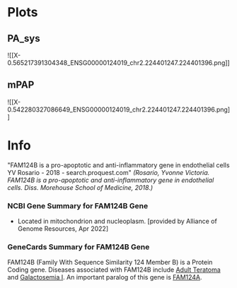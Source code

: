 # Plots
## PA_sys
![[X-0.565217391304348_ENSG00000124019_chr2.224401247.224401396.png]]
## mPAP
![[X-0.542280327086649_ENSG00000124019_chr2.224401247.224401396.png]]
# Info

"FAM124B is a pro-apoptotic and anti-inflammatory gene in endothelial cells
YV Rosario - 2018 - search.proquest.com" 
*(Rosario, Yvonne Victoria. FAM124B is a pro-apoptotic and anti-inflammatory gene in endothelial cells. Diss. Morehouse School of Medicine, 2018.)*

### NCBI Gene Summary for FAM124B Gene

[](https://www.ncbi.nlm.nih.gov/gene/79843)

- Located in mitochondrion and nucleoplasm. [provided by Alliance of Genome Resources, Apr 2022]
    

### GeneCards Summary for FAM124B Gene

FAM124B (Family With Sequence Similarity 124 Member B) is a Protein Coding gene. Diseases associated with FAM124B include [Adult Teratoma](http://www.malacards.org/card/adult_teratoma "See Adult Teratoma at MalaCards") and [Galactosemia I](http://www.malacards.org/card/galactosemia_i "See Galactosemia I at MalaCards"). An important paralog of this gene is [FAM124A](https://www.genecards.org/cgi-bin/carddisp.pl?gene=FAM124A).